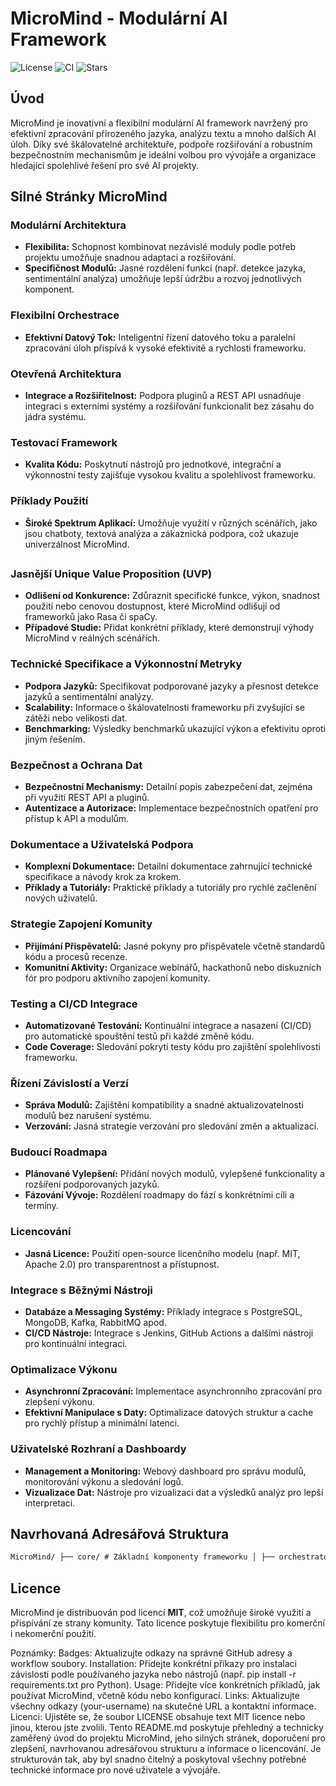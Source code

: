 # MicroMind - Modulární AI Framework

![License](https://img.shields.io/github/license/your-username/MicroMind)
![CI](https://img.shields.io/github/actions/workflow/status/your-username/MicroMind/ci.yml)
![Stars](https://img.shields.io/github/stars/your-username/MicroMind?style=social)

## **Úvod**

MicroMind je inovativní a flexibilní modulární AI framework navržený pro efektivní zpracování přirozeného jazyka, analýzu textu a mnoho dalších AI úloh. Díky své škálovatelné architektuře, podpoře rozšiřování a robustním bezpečnostním mechanismům je ideální volbou pro vývojáře a organizace hledající spolehlivé řešení pro své AI projekty.

## **Silné Stránky MicroMind**

### **Modulární Architektura**

- **Flexibilita:** Schopnost kombinovat nezávislé moduly podle potřeb projektu umožňuje snadnou adaptaci a rozšiřování.
- **Specifičnost Modulů:** Jasné rozdělení funkcí (např. detekce jazyka, sentimentální analýza) umožňuje lepší údržbu a rozvoj jednotlivých komponent.

### **Flexibilní Orchestrace**

- **Efektivní Datový Tok:** Inteligentní řízení datového toku a paralelní zpracování úloh přispívá k vysoké efektivitě a rychlosti frameworku.

### **Otevřená Architektura**

- **Integrace a Rozšiřitelnost:** Podpora pluginů a REST API usnadňuje integraci s externími systémy a rozšiřování funkcionalit bez zásahu do jádra systému.

### **Testovací Framework**

- **Kvalita Kódu:** Poskytnutí nástrojů pro jednotkové, integrační a výkonnostní testy zajišťuje vysokou kvalitu a spolehlivost frameworku.

### **Příklady Použití**

- **Široké Spektrum Aplikací:** Umožňuje využití v různých scénářích, jako jsou chatboty, textová analýza a zákaznická podpora, což ukazuje univerzálnost MicroMind.

## 

### **Jasnější Unique Value Proposition (UVP)**

- **Odlišení od Konkurence:** Zdůraznit specifické funkce, výkon, snadnost použití nebo cenovou dostupnost, které MicroMind odlišují od frameworků jako Rasa či spaCy.
- **Případové Studie:** Přidat konkrétní příklady, které demonstrují výhody MicroMind v reálných scénářích.

### **Technické Specifikace a Výkonnostní Metryky**

- **Podpora Jazyků:** Specifikovat podporované jazyky a přesnost detekce jazyků a sentimentální analýzy.
- **Scalability:** Informace o škálovatelnosti frameworku při zvyšující se zátěži nebo velikosti dat.
- **Benchmarking:** Výsledky benchmarků ukazující výkon a efektivitu oproti jiným řešením.

### **Bezpečnost a Ochrana Dat**

- **Bezpečnostní Mechanismy:** Detailní popis zabezpečení dat, zejména při využití REST API a pluginů.
- **Autentizace a Autorizace:** Implementace bezpečnostních opatření pro přístup k API a modulům.

### **Dokumentace a Uživatelská Podpora**

- **Komplexní Dokumentace:** Detailní dokumentace zahrnující technické specifikace a návody krok za krokem.
- **Příklady a Tutoriály:** Praktické příklady a tutoriály pro rychlé začlenění nových uživatelů.

### **Strategie Zapojení Komunity**

- **Přijímání Přispěvatelů:** Jasné pokyny pro přispěvatele včetně standardů kódu a procesů recenze.
- **Komunitní Aktivity:** Organizace webinářů, hackathonů nebo diskuzních fór pro podporu aktivního zapojení komunity.

### **Testing a CI/CD Integrace**

- **Automatizované Testování:** Kontinuální integrace a nasazení (CI/CD) pro automatické spouštění testů při každé změně kódu.
- **Code Coverage:** Sledování pokrytí testy kódu pro zajištění spolehlivosti frameworku.

### **Řízení Závislostí a Verzí**

- **Správa Modulů:** Zajištění kompatibility a snadné aktualizovatelnosti modulů bez narušení systému.
- **Verzování:** Jasná strategie verzování pro sledování změn a aktualizací.

### **Budoucí Roadmapa**

- **Plánované Vylepšení:** Přidání nových modulů, vylepšené funkcionality a rozšíření podporovaných jazyků.
- **Fázování Vývoje:** Rozdělení roadmapy do fází s konkrétními cíli a termíny.

### **Licencování**

- **Jasná Licence:** Použití open-source licenčního modelu (např. MIT, Apache 2.0) pro transparentnost a přístupnost.

### **Integrace s Běžnými Nástroji**

- **Databáze a Messaging Systémy:** Příklady integrace s PostgreSQL, MongoDB, Kafka, RabbitMQ apod.
- **CI/CD Nástroje:** Integrace s Jenkins, GitHub Actions a dalšími nástroji pro kontinuální integraci.

### **Optimalizace Výkonu**

- **Asynchronní Zpracování:** Implementace asynchronního zpracování pro zlepšení výkonu.
- **Efektivní Manipulace s Daty:** Optimalizace datových struktur a cache pro rychlý přístup a minimální latenci.

### **Uživatelské Rozhraní a Dashboardy**

- **Management a Monitoring:** Webový dashboard pro správu modulů, monitorování výkonu a sledování logů.
- **Vizualizace Dat:** Nástroje pro vizualizaci dat a výsledků analýz pro lepší interpretaci.

## **Navrhovaná Adresářová Struktura**
``` css
MicroMind/ ├── core/ # Základní komponenty frameworku │ ├── orchestrator.c # Implementace orchestrátoru │ ├── data_structures.c # Základní datové struktury │ └── utils.c # Pomocné funkce ├── modules/ # Jednotlivé moduly pro různé funkce │ ├── language_detection/ # Rozpoznání jazyka │ ├── sentiment_analysis/ # Sentimentální analýza │ ├── topic_detection/ # Detekce tématu │ └── question_generation/ # Generování otázek ├── api/ # REST API pro externí komunikaci │ ├── api_server.c # Implementace API serveru │ └── routes/ # Definice API endpointů ├── plugins/ # Pluginy pro rozšíření frameworku │ ├── sample_plugin/ # Ukázkový plugin │ └── README.md # Dokumentace k pluginu ├── docs/ # Dokumentace projektu │ ├── modules/ # Dokumentace modulů │ ├── api_docs/ # Dokumentace k API │ └── tutorials/ # Tutoriály a příklady použití ├── tests/ # Testovací framework a skripty pro testování │ ├── unit_tests/ # Jednotkové testy pro jednotlivé moduly │ ├── integration_tests/ # Integrační testy pro ověření spolupráce modulů │ ├── performance_tests/ # Testy zaměřené na výkon frameworku │ └── utils/ # Pomocné nástroje pro testování └── README.md # Hlavní dokumentace a úvod do projektu
```


## **Licence**

MicroMind je distribuován pod licencí **MIT**, což umožňuje široké využití a přispívání ze strany komunity. Tato licence poskytuje flexibilitu pro komerční i nekomerční použití.

Poznámky:
Badges: Aktualizujte odkazy na správné GitHub adresy a workflow soubory.
Installation: Přidejte konkrétní příkazy pro instalaci závislostí podle používaného jazyka nebo nástrojů (např. pip install -r requirements.txt pro Python).
Usage: Přidejte více konkrétních příkladů, jak používat MicroMind, včetně kódu nebo konfigurací.
Links: Aktualizujte všechny odkazy (your-username) na skutečné URL a kontaktní informace.
Licenci: Ujistěte se, že soubor LICENSE obsahuje text MIT licence nebo jinou, kterou jste zvolili.
Tento README.md poskytuje přehledný a technicky zaměřený úvod do projektu MicroMind, jeho silných stránek, doporučení pro zlepšení, navrhovanou adresářovou strukturu a informace o licencování. Je strukturován tak, aby byl snadno čitelný a poskytoval všechny potřebné technické informace pro nové uživatele a vývojáře.